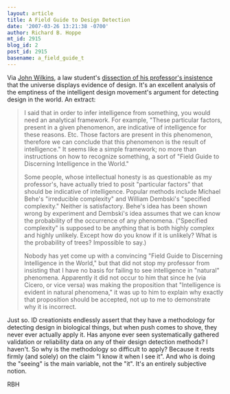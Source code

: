 ```yaml
---
layout: article
title: A Field Guide to Design Detection
date: '2007-03-26 13:21:38 -0700'
author: Richard B. Hoppe
mt_id: 2915
blog_id: 2
post_id: 2915
basename: a_field_guide_t
---
```

Via [John Wilkins](http://scienceblogs.com/evolvingthoughts/2007/03/design_means_law_right.php), a law student's [dissection of his professor's insistence](http://blog.peterwall.net/2007/03/24/a-field-guide-to-discerning-intelligence-in-the-world/) that the universe displays evidence of design.  It's an excellent analysis of the emptiness of the intelligent design movement's argument for detecting design in the world.  An extract:

> I said that in order to infer intelligence from something, you would need an analytical framework. For example, "These particular factors, present in a given phenomenon, are indicative of intelligence for these reasons. Etc. Those factors are present in this phenomenon, therefore we can conclude that this phenomenon is the result of intelligence." It seems like a simple framework; no more than instructions on how to recognize something, a sort of "Field Guide to Discerning Intelligence in the World."
> 
> Some people, whose intellectual honesty is as questionable as my professor's, have actually tried to posit "particular factors" that should be indicative of intelligence. Popular methods include Michael Behe's "irreducible complexity" and William Dembski's "specified complexity." Neither is satisfactory. Behe's idea has been shown wrong by experiment and Dembski's idea assumes that we can know the probability of the occurrence of any phenomena. ("Specified complexity" is supposed to be anything that is both highly complex and highly unlikely. Except how do you know if it is unlikely? What is the probability of trees? Impossible to say.)
> 
> Nobody has yet come up with a convincing "Field Guide to Discerning Intelligence in the World," but that did not stop my professor from insisting that I have no basis for failing to see intelligence in "natural" phenomena. Apparently it did not occur to him that since he (via Cicero, or vice versa) was making the proposition that "Intelligence is evident in natural phenomena," it was up to him to explain why exactly that proposition should be accepted, not up to me to demonstrate why it is incorrect.

Just so.  ID creationists endlessly assert that they have a methodology for detecting design in biological things, but when push comes to shove, they never ever actually apply it.  Has anyone ever seen systematically gathered validation or reliability data on any of their design detection methods?  I haven't.  So why is the methodology so difficult to apply?  Because it rests firmly (and solely) on the claim "I know it when I see it".  And who is doing the "seeing" is the main variable, not the "it".  It's an entirely subjective notion.

RBH
